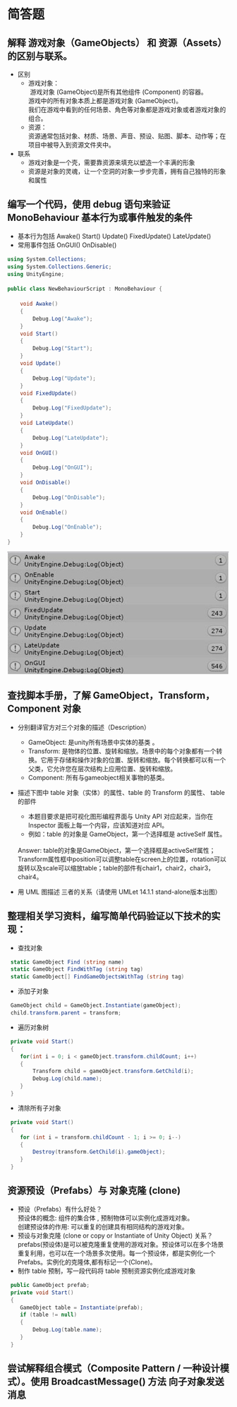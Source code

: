 
# 简答题

## 解释 游戏对象（GameObjects） 和 资源（Assets）的区别与联系。

- 区别
	- 游戏对象：<br />
  游戏对象 (GameObject)是所有其他组件 (Component) 的容器。<br/>
  游戏中的所有对象本质上都是游戏对象 (GameObject)。<br/>
  我们在游戏中看到的任何场景、角色等对象都是游戏对象或者游戏对象的组合。<br/>
	- 资源：<br />资源通常包括对象、材质、场景、声音、预设、贴图、脚本、动作等；在项目中被导入到资源文件夹中。<br />
- 联系
	- 游戏对象是一个壳，需要靠资源来填充以塑造一个丰满的形象
	- 资源是对象的灵魂，让一个空洞的对象一步步完善，拥有自己独特的形象和属性


## 编写一个代码，使用 debug 语句来验证 MonoBehaviour 基本行为或事件触发的条件
- 基本行为包括 Awake() Start() Update() FixedUpdate() LateUpdate()
- 常用事件包括 OnGUI() OnDisable() 

```c#
using System.Collections;
using System.Collections.Generic;
using UnityEngine;

public class NewBehaviourScript : MonoBehaviour {

    void Awake()
    {
        Debug.Log("Awake");
    }
    void Start()
    {
        Debug.Log("Start");
    }
    void Update()
    {
        Debug.Log("Update");
    }
    void FixedUpdate()
    {
        Debug.Log("FixedUpdate");
    }
    void LateUpdate()
    {
        Debug.Log("LateUpdate");
    }
    void OnGUI()
    {
        Debug.Log("OnGUI");
    }
    void OnDisable()
    {
        Debug.Log("OnDisable");
    }
    void OnEnable()
    {
        Debug.Log("OnEnable");
    }
}
```
![pro2](https://raw.githubusercontent.com/zhuzelei/unity3d-learning/master/homework1/pic1.jpg)


## 查找脚本手册，了解 GameObject，Transform，Component 对象	
- 分别翻译官方对三个对象的描述（Description）
	- GameObject: 是unity所有场景中实体的基类 。<br/>
	- Transform: 是物体的位置、旋转和缩放。场景中的每个对象都有一个转换。它用于存储和操作对象的位置、旋转和缩放。每个转换都可以有一个父类，它允许您在层次结构上应用位置、旋转和缩放。<br/>
	- Component: 所有与gameobject相关事物的基类。<br/>
- 描述下图中 table 对象（实体）的属性、table 的 Transform 的属性、 table 的部件 
	- 本题目要求是把可视化图形编程界面与 Unity API 对应起来，当你在 Inspector 面板上每一个内容，应该知道对应 API。
	- 例如：table 的对象是 GameObject，第一个选择框是 activeSelf 属性。
	
	<br/>
	Answer: table的对象是GameObject，第一个选择框是activeSelf属性；Transform属性框中position可以调整table在screen上的位置，rotation可以旋转以及scale可以缩放table；table的部件有chair1，chair2，chair3，chair4。 <br/>
- 用 UML 图描述 三者的关系（请使用 UMLet 14.1.1 stand-alone版本出图）


## 整理相关学习资料，编写简单代码验证以下技术的实现： 
- 查找对象
```c#
 static GameObject Find (string name)
 static GameObject FindWithTag (string tag)
 static GameObject[] FindGameObjectsWithTag (string tag)
 ```
- 添加子对象
```c#
 GameObject child = GameObject.Instantiate(gameObject);
 child.transform.parent = transform;
 ```
- 遍历对象树
```c#
 private void Start()
 {
 	for(int i = 0; i < gameObject.transform.childCount; i++)
 	{
 		Transform child = gameObject.transform.GetChild(i);
 		Debug.Log(child.name);
 	}
 }
 ```
- 清除所有子对象
```c#
 private void Start()
 {
 	for (int i = transform.childCount - 1; i >= 0; i--)
 	{
 		Destroy(transform.GetChild(i).gameObject);
 	}
 }
 ```
 

## 资源预设（Prefabs）与 对象克隆 (clone) 
- 预设（Prefabs）有什么好处？<br/>
预设体的概念: 组件的集合体 , 预制物体可以实例化成游戏对象。<br/>
创建预设体的作用: 可以重复的创建具有相同结构的游戏对象。<br/>
- 预设与对象克隆 (clone or copy or Instantiate of Unity Object) 关系？<br/>
	prefabs(预设体)是可以被克隆重复使用的游戏对象。预设体可以在多个场景重复利用，也可以在一个场景多次使用。每一个预设体，都是实例化一个Prefabs。实例化的克隆体,都有标记一个(Clone)。<br/>
- 制作 table 预制，写一段代码将 table 预制资源实例化成游戏对象
```c#
 public GameObject prefab;
 private void Start()
 {
 	GameObject table = Instantiate(prefab);
 	if (table != null)
 	{
 		Debug.Log(table.name);
 	}
 }
 ```

## 尝试解释组合模式（Composite Pattern / 一种设计模式）。使用 BroadcastMessage() 方法 向子对象发送消息
